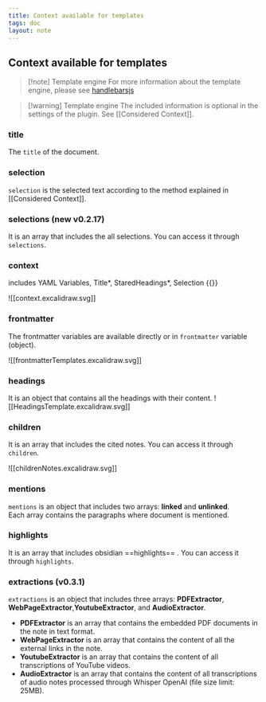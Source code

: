 ```yaml
---
title: Context available for templates
tags: doc
layout: note 
---
```


## Context available for templates 


> [!note] Template engine
> For more information about the template engine, please see [handlebarsjs](https://handlebarsjs.com/)

> [!warning] Template engine
> The included information is optional in the settings of the plugin. See [[Considered Context]].
 

### title
The `title` of the document.  

### selection 
`selection` is the selected text according to the method explained in [[Considered Context]].

### selections (new v0.2.17) 
It is an array that includes the all selections. You can access it through `selections`.

### context 
includes YAML Variables, Title*, StaredHeadings*, Selection {{}}

![[context.excalidraw.svg]]
### frontmatter
The frontmatter variables are available directly or in `frontmatter`  variable (object). 

![[frontmatterTemplates.excalidraw.svg]]
### headings
It is an object that contains all the headings with their content.
![[HeadingsTemplate.excalidraw.svg]]

### children
It is an array that includes the cited notes. You can access it through `children`.  

![[childrenNotes.excalidraw.svg]]

### mentions
`mentions` is an object that includes two arrays: **linked** and **unlinked**.  
Each array contains the paragraphs where document is mentioned. 

### highlights
It is an array that includes obsidian ==highlights== .  You can access it through `highlights`.

### extractions (v0.3.1)
`extractions` is an object that includes three arrays: **PDFExtractor**, **WebPageExtractor**,**YoutubeExtractor**, and **AudioExtractor**.  
* **PDFExtractor** is an array that contains the embedded PDF documents in the note in text format.
* **WebPageExtractor** is an array that contains the content of all the external links in the note.
* **YoutubeExtractor** is an array that contains the content of all transcriptions of YouTube videos.
* **AudioExtractor** is an array that contains the content of all transcriptions of audio notes processed through Whisper OpenAI (file size limit: 25MB).
